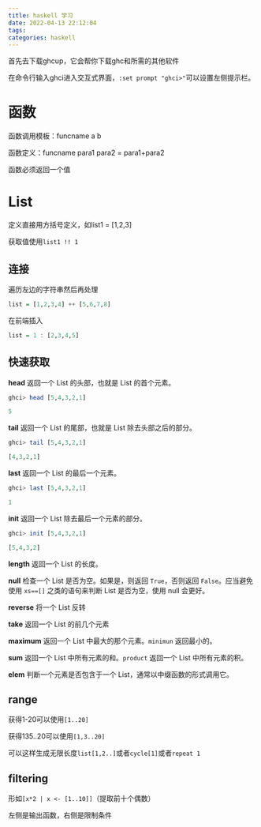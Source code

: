 ```yaml
---
title: haskell 学习
date: 2022-04-13 22:12:04
tags:
categories: haskell
---
```


<!--more-->

首先去下载ghcup，它会帮你下载ghc和所需的其他软件

在命令行输入ghci进入交互式界面，`:set prompt "ghci>"`可以设置左侧提示栏。

# 函数

函数调用模板：funcname a b

函数定义：funcname para1 para2 = para1+para2

函数必须返回一个值

# List

定义直接用方括号定义，如list1 = [1,2,3]

获取值使用`list1 !! 1`

## 连接

遍历左边的字符串然后再处理

```haskell
list = [1,2,3,4] ++ [5,6,7,8]
```

在前端插入

```haskell
list = 1 : [2,3,4,5]
```

## 快速获取

**head** 返回一个 List 的头部，也就是 List 的首个元素。

```haskell
ghci> head [5,4,3,2,1] 

5
```

**tail** 返回一个 List 的尾部，也就是 List 除去头部之后的部分。

```haskell
ghci> tail [5,4,3,2,1]  

[4,3,2,1]
```

**last** 返回一个 List 的最后一个元素。

```haskell
ghci> last [5,4,3,2,1]  

1
```

**init** 返回一个 List 除去最后一个元素的部分。

```haskell
ghci> init [5,4,3,2,1]

[5,4,3,2]
```

**length** 返回一个 List 的长度。

**null** 检查一个 List 是否为空。如果是，则返回 `True`，否则返回 `False`。应当避免使用 `xs==[]` 之类的语句来判断 List 是否为空，使用 null 会更好。

**reverse** 将一个 List 反转

**take** 返回一个 List 的前几个元素

**maximum** 返回一个 List 中最大的那个元素。`minimun` 返回最小的。

**sum** 返回一个 List 中所有元素的和。`product` 返回一个 List 中所有元素的积。

**elem** 判断一个元素是否包含于一个 List，通常以中缀函数的形式调用它。

## range

获得1-20可以使用`[1..20]`

获得135..20可以使用`[1,3..20]`

可以这样生成无限长度`list[1,2..]`或者`cycle[1]`或者`repeat 1`

## filtering

形如`[x*2 | x <- [1..10]]`（提取前十个偶数）

左侧是输出函数，右侧是限制条件

